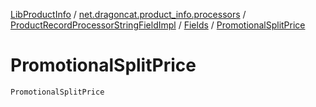 [LibProductInfo](../../../index.md) / [net.dragoncat.product_info.processors](../../index.md) / [ProductRecordProcessorStringFieldImpl](../index.md) / [Fields](index.md) / [PromotionalSplitPrice](./-promotional-split-price.md)

# PromotionalSplitPrice

`PromotionalSplitPrice`